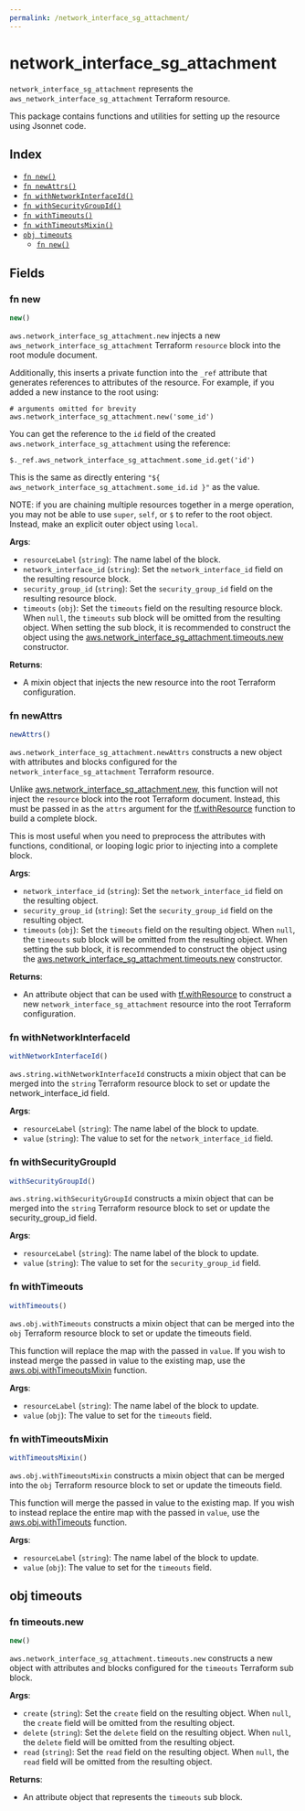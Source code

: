 ```yaml
---
permalink: /network_interface_sg_attachment/
---
```


# network_interface_sg_attachment

`network_interface_sg_attachment` represents the `aws_network_interface_sg_attachment` Terraform resource.



This package contains functions and utilities for setting up the resource using Jsonnet code.


## Index

* [`fn new()`](#fn-new)
* [`fn newAttrs()`](#fn-newattrs)
* [`fn withNetworkInterfaceId()`](#fn-withnetworkinterfaceid)
* [`fn withSecurityGroupId()`](#fn-withsecuritygroupid)
* [`fn withTimeouts()`](#fn-withtimeouts)
* [`fn withTimeoutsMixin()`](#fn-withtimeoutsmixin)
* [`obj timeouts`](#obj-timeouts)
  * [`fn new()`](#fn-timeoutsnew)

## Fields

### fn new

```ts
new()
```


`aws.network_interface_sg_attachment.new` injects a new `aws_network_interface_sg_attachment` Terraform `resource`
block into the root module document.

Additionally, this inserts a private function into the `_ref` attribute that generates references to attributes of the
resource. For example, if you added a new instance to the root using:

    # arguments omitted for brevity
    aws.network_interface_sg_attachment.new('some_id')

You can get the reference to the `id` field of the created `aws.network_interface_sg_attachment` using the reference:

    $._ref.aws_network_interface_sg_attachment.some_id.get('id')

This is the same as directly entering `"${ aws_network_interface_sg_attachment.some_id.id }"` as the value.

NOTE: if you are chaining multiple resources together in a merge operation, you may not be able to use `super`, `self`,
or `$` to refer to the root object. Instead, make an explicit outer object using `local`.

**Args**:
  - `resourceLabel` (`string`): The name label of the block.
  - `network_interface_id` (`string`): Set the `network_interface_id` field on the resulting resource block.
  - `security_group_id` (`string`): Set the `security_group_id` field on the resulting resource block.
  - `timeouts` (`obj`): Set the `timeouts` field on the resulting resource block. When `null`, the `timeouts` sub block will be omitted from the resulting object. When setting the sub block, it is recommended to construct the object using the [aws.network_interface_sg_attachment.timeouts.new](#fn-timeoutsnew) constructor.

**Returns**:
- A mixin object that injects the new resource into the root Terraform configuration.


### fn newAttrs

```ts
newAttrs()
```


`aws.network_interface_sg_attachment.newAttrs` constructs a new object with attributes and blocks configured for the `network_interface_sg_attachment`
Terraform resource.

Unlike [aws.network_interface_sg_attachment.new](#fn-new), this function will not inject the `resource`
block into the root Terraform document. Instead, this must be passed in as the `attrs` argument for the
[tf.withResource](https://github.com/tf-libsonnet/core/tree/main/docs#fn-withresource) function to build a complete block.

This is most useful when you need to preprocess the attributes with functions, conditional, or looping logic prior to
injecting into a complete block.

**Args**:
  - `network_interface_id` (`string`): Set the `network_interface_id` field on the resulting object.
  - `security_group_id` (`string`): Set the `security_group_id` field on the resulting object.
  - `timeouts` (`obj`): Set the `timeouts` field on the resulting object. When `null`, the `timeouts` sub block will be omitted from the resulting object. When setting the sub block, it is recommended to construct the object using the [aws.network_interface_sg_attachment.timeouts.new](#fn-timeoutsnew) constructor.

**Returns**:
  - An attribute object that can be used with [tf.withResource](https://github.com/tf-libsonnet/core/tree/main/docs#fn-withresource) to construct a new `network_interface_sg_attachment` resource into the root Terraform configuration.


### fn withNetworkInterfaceId

```ts
withNetworkInterfaceId()
```

`aws.string.withNetworkInterfaceId` constructs a mixin object that can be merged into the `string`
Terraform resource block to set or update the network_interface_id field.



**Args**:
  - `resourceLabel` (`string`): The name label of the block to update.
  - `value` (`string`): The value to set for the `network_interface_id` field.


### fn withSecurityGroupId

```ts
withSecurityGroupId()
```

`aws.string.withSecurityGroupId` constructs a mixin object that can be merged into the `string`
Terraform resource block to set or update the security_group_id field.



**Args**:
  - `resourceLabel` (`string`): The name label of the block to update.
  - `value` (`string`): The value to set for the `security_group_id` field.


### fn withTimeouts

```ts
withTimeouts()
```

`aws.obj.withTimeouts` constructs a mixin object that can be merged into the `obj`
Terraform resource block to set or update the timeouts field.

This function will replace the map with the passed in `value`. If you wish to instead merge the
passed in value to the existing map, use the [aws.obj.withTimeoutsMixin](TODO) function.

**Args**:
  - `resourceLabel` (`string`): The name label of the block to update.
  - `value` (`obj`): The value to set for the `timeouts` field.


### fn withTimeoutsMixin

```ts
withTimeoutsMixin()
```

`aws.obj.withTimeoutsMixin` constructs a mixin object that can be merged into the `obj`
Terraform resource block to set or update the timeouts field.

This function will merge the passed in value to the existing map. If you wish
to instead replace the entire map with the passed in `value`, use the [aws.obj.withTimeouts](TODO)
function.


**Args**:
  - `resourceLabel` (`string`): The name label of the block to update.
  - `value` (`obj`): The value to set for the `timeouts` field.


## obj timeouts



### fn timeouts.new

```ts
new()
```


`aws.network_interface_sg_attachment.timeouts.new` constructs a new object with attributes and blocks configured for the `timeouts`
Terraform sub block.



**Args**:
  - `create` (`string`): Set the `create` field on the resulting object. When `null`, the `create` field will be omitted from the resulting object.
  - `delete` (`string`): Set the `delete` field on the resulting object. When `null`, the `delete` field will be omitted from the resulting object.
  - `read` (`string`): Set the `read` field on the resulting object. When `null`, the `read` field will be omitted from the resulting object.

**Returns**:
  - An attribute object that represents the `timeouts` sub block.
